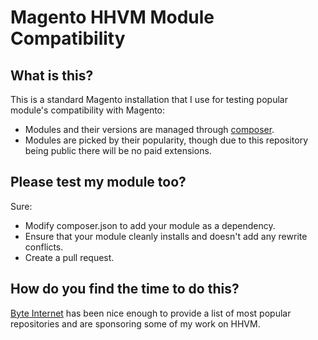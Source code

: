 Magento HHVM Module Compatibility
=================================

What is this?
-------------

This is a standard Magento installation that I use for testing popular module's compatibility with Magento:

  - Modules and their versions are managed through [composer](https://github.com/magento-hackathon/magento-composer-installer).
  - Modules are picked by their popularity, though due to this repository being public there will be no paid extensions. 

Please test my module too?
--------------------------

Sure:
  - Modify composer.json to add your module as a dependency.
  - Ensure that your module cleanly installs and doesn't add any rewrite conflicts.
  - Create a pull request.

How do you find the time to do this?
------------------------------------

[Byte Internet](http://www.byte.nl/) has been nice enough to provide a list of most popular repositories and are sponsoring some of my work on HHVM.
